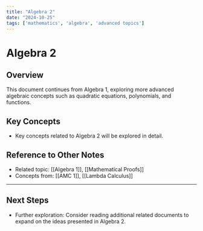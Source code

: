 ```yaml
---
title: "Algebra 2"
date: "2024-10-25"
tags: ['mathematics', 'algebra', 'advanced topics']
---
```


# Algebra 2

## Overview

This document continues from Algebra 1, exploring more advanced algebraic concepts such as quadratic equations, polynomials, and functions.

## Key Concepts

- Key concepts related to Algebra 2 will be explored in detail.
  
## Reference to Other Notes

- Related topic: [[Algebra 1]], [[Mathematical Proofs]]
- Concepts from: [[AMC 1]], [[Lambda Calculus]]
---

## Next Steps

- Further exploration: Consider reading additional related documents to expand on the ideas presented in Algebra 2.
